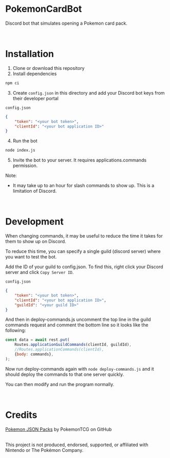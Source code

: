 # PokemonCardBot
Discord bot that simulates opening a Pokemon card pack.



</br>

# Installation

1. Clone or download this repository
2. Install dependencies

```sh
npm ci
```

3. Create `config.json` in this directory and add your Discord bot keys from their developer portal

`config.json`
```json
{
	"token": "<your bot token>",
    "clientId": "<your bot application ID>"
}
```

4. Run the bot

```sh
node index.js
```

5. Invite the bot to your server. It requires applications.commands permission.

Note:
- It may take up to an hour for slash commands to show up. This is a limitation of Discord.

</br>

# Development

When changing commands, it may be useful to reduce the time it takes for them to show up on Discord.

To reduce this time, you can specify a single guild (discord server) where you want to test the bot.

Add the ID of your guild to config.json. To find this, right click your Discord server and click `Copy Server ID`.

`config.json`
```json
{
	"token": "<your bot token>",
    "clientId": "<your bot application ID>",
    "guildId": "<your guild ID>"
}
```

And then in deploy-commands.js uncomment the top line in the guild commands request and comment the bottom line so it looks like the following:

```js
const data = await rest.put(
    Routes.applicationGuildCommands(clientId, guildId),
    //Routes.applicationCommands(clientId),
    {body: commands},
);
```

Now run deploy-commands again with `node deploy-commands.js` and it should deploy the commands to that one server quickly.

You can then modify and run the program normally.

</br>

# Credits
[Pokemon JSON Packs](https://github.com/PokemonTCG/pokemon-tcg-data) by PokemonTCG on GitHub

</br>
This project is not produced, endorsed, supported, or affiliated with Nintendo or The Pokémon Company.